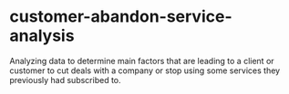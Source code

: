# customer-abandon-service-analysis
Analyzing data to determine main factors that are leading to a client or customer to cut deals with a company or stop using some services they previously had subscribed to.
